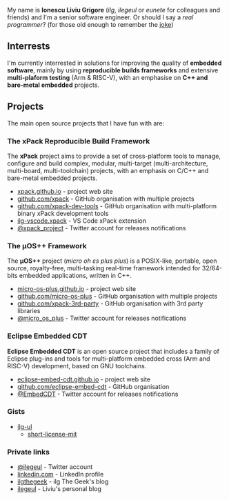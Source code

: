 My name is **Ionescu Liviu Grigore** (_ilg_, _ilegeul_ or _eunete_ for colleagues and friends) and I'm a senior software engineer. Or should I say a _real programmer_? (for those old enough to remember the [joke](http://www.pbm.com/~lindahl/real.programmers.html))

## Interrests

I'm currently interrested in solutions for improving the quality of **embedded software**, mainly by using **reproducible builds frameworks** and extensive **multi-plaform testing** (Arm & RISC-V), with an emphasise on **C++ and bare-metal embedded** projects.

## Projects

The main open source projects that I have fun with are:

### The xPack Reproducible Build Framework

The **xPack** project aims to provide a set of cross-platform tools to manage, configure and build complex, modular, multi-target (multi-architecture, multi-board, multi-toolchain) projects, with an emphasis on C/C++ and bare-metal embedded projects.

- [xpack.github.io](https://xpack.github.io) - project web site
- [github.com/xpack](https://github.com/xpack/) - GitHub organisation with multiple projects
- [github.com/xpack-dev-tools](https://github.com/xpack-dev-tools/) - GitHub organisation with multi-platform binary xPack development tools
- [ilg-vscode.xpack](https://marketplace.visualstudio.com/items?itemName=ilg-vscode.xpack) - VS Code xPack extension
- [@xpack_project](https://twitter.com/xpack_project) - Twitter account for releases notifications

### The µOS++ Framework

The **µOS++** project (_micro oh ɛs plus plus_) is a POSIX-like, portable, open source, royalty-free, multi-tasking real-time framework intended for 32/64-bits embedded applications, written in C++. 

- [micro-os-plus.github.io](http://micro-os-plus.github.io) - project web site
- [github.com/micro-os-plus](https://github.com/micro-os-plus/) - GitHub organisation with multiple projects
- [github.com/xpack-3rd-party](https://github.com/xpack-3rd-party/) - GitHub organisation with 3rd party libraries
- [@micro_os_plus](https://twitter.com/micro_os_plus) - Twitter account for releases notifications

### Eclipse Embedded CDT

**Eclipse Embedded CDT** is an open source project that includes a family of Eclipse plug-ins and tools for multi-platform embedded cross (Arm and RISC-V) development, based on GNU toolchains.

- [eclipse-embed-cdt.github.io](https://eclipse-embed-cdt.github.io/) - project web site
- [github.com/eclipse-embed-cdt](https://github.com/eclipse-embed-cdt/) - GitHub organisation
- [@EmbedCDT](https://twitter.com/EmbedCDT) - Twitter account for releases notifications

### Gists

- [ilg-ul](https://gist.github.com/ilg-ul)
  - [short-license-mit](https://gist.github.com/ilg-ul/027f1b93fd95fc979a66375c8df2a1fe)

### Private links

- [@ilegeul](https://twitter.com/ilegeul) - Twitter account
- [linkedin.com](https://www.linkedin.com/in/liviu-ionescu/) - LinkedIn profile
- [ilgthegeek](https://ilgthegeek.wordpress.com) - ilg The Geek's blog
- [ilegeul](https://ilegeul.wordpress.com) - Liviu's personal blog


<!--
**ilg-ul/ilg-ul** is a ✨ _special_ ✨ repository because its `README.md` (this file) appears on your GitHub profile.

Here are some ideas to get you started:

- 🔭 I’m currently working on ...
- 🌱 I’m currently learning ...
- 👯 I’m looking to collaborate on ...
- 🤔 I’m looking for help with ...
- 💬 Ask me about ...
- 📫 How to reach me: ...
- 😄 Pronouns: ...
- ⚡ Fun fact: ...
-->
